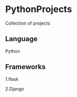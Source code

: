 # PythonProjects
Collection of projects

<h2>Language</h2>
 <p>Python</p>
<h2>Frameworks</h2>
<p>1.flask</p>
<p>2.Django</p>

